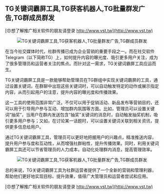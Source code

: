## **TG关键词霸屏工具,TG获客机器人,TG批量群发广告,TG群成员群发**

[😍想了解推广相关软件的朋友请登录 http://www.vst.tw](http://www.vst.tw)

 <center><img src="https://vst.tw/MP4/tuiguang/png/0.png" alt="TG关键词霸屏工具,TG获客机器人,TG批量群发广告,TG群成员群发"></center>

在当今社交媒体时代，社群传播已成为企业营销的重要手段之一。而在社交软件Telegram（以下简称TG）上，如何提升内容的曝光度、吸引更多用户关注，成为了很多管理员和运营者关注的焦点。而针对这一需求，TG关键词霸屏工具应运而生。

TG关键词霸屏工具是一款能够帮助管理员在TG群组中实现关键词霸屏的工具，通过设置关键词，在群聊中出现这些关键词时，可以自动触发特定的动作或展示指定内容，从而引起用户的注意，提升内容的曝光度和传播效果。

这一工具的使用范围非常广泛，不仅可以用于促销活动、新品发布等营销目的，还可以用于引导用户参与互动、增加群内氛围等方面。比如，管理员可以设置关键词“抽奖”，当用户在群内发送包含“抽奖”关键词的消息时，自动触发抽奖机制，吸引更多用户参与；又如，在讨论某一话题时，可以设置关键词关联到相关资讯，提供更多信息给用户。

通过TG关键词霸屏工具，管理员可以更好地把握用户的兴趣点，精准推送内容，提升用户参与度和互动性，从而增强社群粘性，提升传播效果。同时，利用关键词霸屏工具还可以节省管理员的人力成本，自动化处理群内消息，提高管理效率。

 <center><img src="https://vst.tw/MP4/tuiguang/png/3.png" alt="TG关键词霸屏工具,TG获客机器人,TG批量群发广告,TG群成员群发"></center>

总的来说，TG关键词霸屏工具为社群运营者提供了一个全新的营销和管理利器，帮助他们更好地实现目标、提升效果，值得广大管理员和运营者尝试和应用。

[😍想了解推广相关软件的朋友请登录 http://www.vst.tw](http://www.vst.tw)



